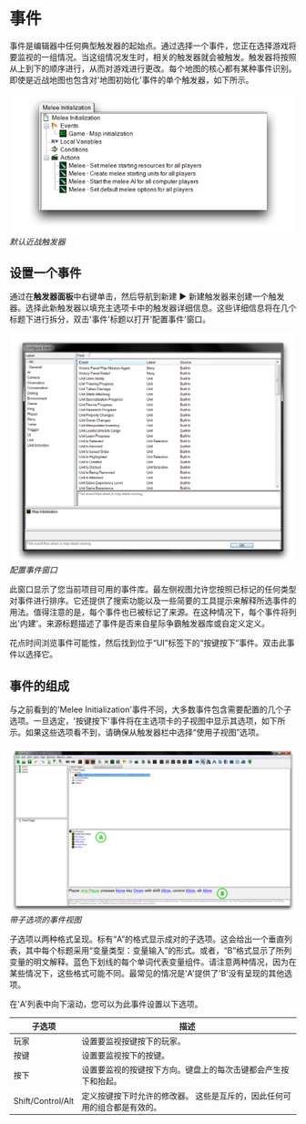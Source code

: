 # 事件

事件是编辑器中任何典型触发器的起始点。通过选择一个事件，您正在选择游戏将要监视的一组情况。当这组情况发生时，相关的触发器就会被触发。触发器将按照从上到下的顺序进行，从而对游戏进行更改。每个地图的核心都有某种事件识别。即使是近战地图也包含对'地图初始化'事件的单个触发器，如下所示。

[![默认近战触发器](./resources/035_Events1.png)](./resources/035_Events1.png)
*默认近战触发器*

## 设置一个事件

通过在**触发器面板**中右键单击，然后导航到新建 ▶︎ 新建触发器来创建一个触发器。选择此新触发器以填充主选项卡中的触发器详细信息。这些详细信息将在几个标题下进行拆分，双击'事件'标题以打开'配置事件'窗口。

[![配置事件窗口](./resources/035_Events2.png)](./resources/035_Events2.png)
*配置事件窗口*

此窗口显示了您当前项目可用的事件库。最左侧视图允许您按照已标记的任何类型对事件进行排序。它还提供了搜索功能以及一些简要的工具提示来解释所选事件的用法。值得注意的是，每个事件也已被标记了来源。在这种情况下，每个事件将列出'内建'。来源标题描述了事件是否来自星际争霸触发器库或自定义定义。

花点时间浏览事件可能性，然后找到位于“UI”标签下的“按键按下”事件。双击此事件以选择它。

## 事件的组成

与之前看到的'Melee Initialization'事件不同，大多数事件包含需要配置的几个子选项。一旦选定，'按键按下'事件将在主选项卡的子视图中显示其选项，如下所示。如果这些选项看不到，请确保从触发器栏中选择“使用子视图”选项。

[![带子选项的事件视图](./resources/035_Events3.png)](./resources/035_Events3.png)
*带子选项的事件视图*

子选项以两种格式呈现。标有“A”的格式显示成对的子选项。这会给出一个垂直列表，其中每个标题采用“变量类型：变量输入”的形式。或者，“B”格式显示了所列变量的明文解释。蓝色下划线的每个单词代表变量组件。请注意两种情况，因为在某些情况下，这些格式可能不同。最常见的情况是'A'提供了'B'没有呈现的其他选项。

在'A'列表中向下滚动，您可以为此事件设置以下选项。

| 子选项             | 描述                                                                                                                     |
| ----------------- | ---------------------------------------------------------------------------------------------------------------------- |
| 玩家            | 设置要监视按键按下的玩家。                                                                         |
| 按键               | 设置要监视按下的按键。                                                                              |
| 按下              | 设置要监视的按键按下方向。键盘上的每次击键都会产生按下和抬起。  |
| Shift/Control/Alt | 定义按键按下时允许的修改器。 这些是互斥的，因此任何可用的组合都是有效的。   |